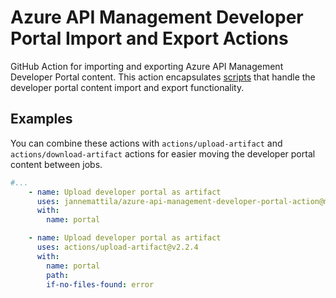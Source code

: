 # Azure API Management Developer Portal Import and Export Actions

GitHub Action for importing and exporting Azure API Management Developer Portal content.
This action encapsulates [scripts](https://github.com/JanneMattila/azure-api-management-developer-portal-import-and-export-scripts)
that handle the developer portal content import and export functionality.

## Examples

You can combine these actions with `actions/upload-artifact` and
`actions/download-artifact` actions for easier moving the developer portal
content between jobs.

```yml
#...
    - name: Upload developer portal as artifact
      uses: jannemattila/azure-api-management-developer-portal-action@main
      with:
        name: portal

    - name: Upload developer portal as artifact
      uses: actions/upload-artifact@v2.2.4
      with:
        name: portal
        path: 
        if-no-files-found: error
```
